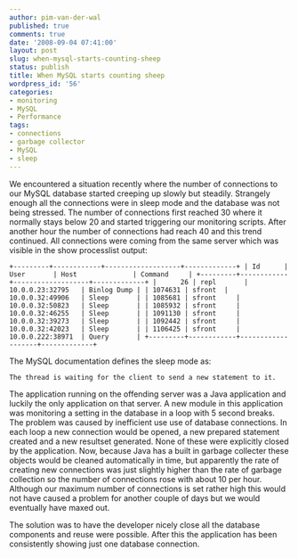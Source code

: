 ```yaml
---
author: pim-van-der-wal
published: true
comments: true
date: '2008-09-04 07:41:00'
layout: post
slug: when-mysql-starts-counting-sheep
status: publish
title: When MySQL starts counting sheep
wordpress_id: '56'
categories:
- monitoring
- MySQL
- Performance
tags:
- connections
- garbage collector
- MySQL
- sleep
---
```


We encountered a situation recently where the number of connections to our MySQL database started creeping up slowly but steadily. Strangely enough all the connections were in sleep mode and the database was not being stressed. The number of connections first reached 30 where it normally stays below 20 and started triggering our monitoring scripts. After another hour the number of connections had reach 40 and this trend continued. All connections were coming from the same server which was visible in the show processlist output:

`
+---------+------------+-------------------+-------------+
| Id      | User       | Host              | Command     |
+---------+------------+-------------------+-------------+
|      26 | repl       | 10.0.0.23:32795   | Binlog Dump |
| 1074631 | sfront  | 10.0.0.32:49906   | Sleep       |
| 1085681 | sfront     | 10.0.0.32:50823   | Sleep       |
| 1085932 | sfront     | 10.0.0.32:46255   | Sleep       |
| 1091130 | sfront     | 10.0.0.32:39273   | Sleep       |
| 1092442 | sfront     | 10.0.0.32:42023   | Sleep       |
| 1106425 | sfront     | 10.0.0.222:38971  | Query       |
+---------+------------+-------------------+-------------+
`

The MySQL documentation defines the sleep mode as: 

`
The thread is waiting for the client to send a new statement to it.
`

The application running on the offending server was a Java application and luckily the only application on that server. A new module in this application was monitoring a setting in the database in a loop with 5 second breaks. The problem was caused by inefficient use use of database connections. In each loop a new connection would be opened, a new prepared statement created and a new resultset generated. None of these were explicitly closed by the application. Now, because Java has a built in garbage collecter these objects would be cleaned automatically in time, but apparently the rate of creating new connections was just slightly higher than the rate of garbage collection so the number of connections rose with about 10 per hour. Although our maximum number of connections is set rather high this would not have caused a problem for another couple of days but we would eventually have maxed out.

The solution was to have the developer nicely close all the database components and reuse were possible. After this the application has been consistently showing just one database connection.
